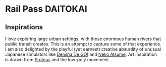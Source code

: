 # Rail Pass DAITOKAI

## Inspirations

I love exploring large urban settings, with those enormous human rivers that public transit creates. This is an attempt to capture some of that experience. I am also delighted by the playful (yet earnest) creative absurdity of unusual Japanese simulators like [Densha De GO!](http://en.wikipedia.org/wiki/Densha_de_Go!) and [Neko Atsume](https://play.google.com/store/apps/details?id=jp.co.hit_point.nekoatsume&hl=en). Art inspiration is drawn from [Proteus](http://www.visitproteus.com/) and the low-poly movement.
